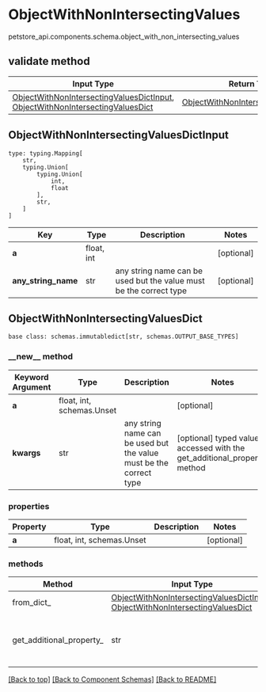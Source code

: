 # ObjectWithNonIntersectingValues
petstore_api.components.schema.object_with_non_intersecting_values

## validate method
Input Type | Return Type | Notes
------------ | ------------- | -------------
[ObjectWithNonIntersectingValuesDictInput](#objectwithnonintersectingvaluesdictinput), [ObjectWithNonIntersectingValuesDict](#objectwithnonintersectingvaluesdict) | [ObjectWithNonIntersectingValuesDict](#objectwithnonintersectingvaluesdict) |

## ObjectWithNonIntersectingValuesDictInput
```
type: typing.Mapping[
    str,
    typing.Union[
        typing.Union[
            int,
            float
        ],
        str,
    ]
]
```
Key | Type |  Description | Notes
------------ | ------------- | ------------- | -------------
**a** | float, int |  | [optional]
**any_string_name** | str | any string name can be used but the value must be the correct type | [optional]

## ObjectWithNonIntersectingValuesDict
```
base class: schemas.immutabledict[str, schemas.OUTPUT_BASE_TYPES]

```
### &lowbar;&lowbar;new&lowbar;&lowbar; method
Keyword Argument | Type | Description | Notes
---------------- | ---- | ----------- | -----
**a** | float, int, schemas.Unset |  | [optional]
**kwargs** | str | any string name can be used but the value must be the correct type | [optional] typed value is accessed with the get_additional_property_ method

### properties
Property | Type | Description | Notes
-------- | ---- | ----------- | -----
**a** | float, int, schemas.Unset |  | [optional]

### methods
Method | Input Type | Return Type | Notes
------ | ---------- | ----------- | ------
from_dict_ | [ObjectWithNonIntersectingValuesDictInput](#objectwithnonintersectingvaluesdictinput), [ObjectWithNonIntersectingValuesDict](#objectwithnonintersectingvaluesdict) | [ObjectWithNonIntersectingValuesDict](#objectwithnonintersectingvaluesdict) | a constructor
get_additional_property_ | str | str, schemas.Unset | provides type safety for additional properties

[[Back to top]](#top) [[Back to Component Schemas]](../../../README.md#Component-Schemas) [[Back to README]](../../../README.md)
